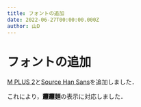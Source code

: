 ```yaml
---
title: フォントの追加
date: 2022-06-27T00:00:00.000Z
author: 山D
---
```


# フォントの追加

[M PLUS 2](https://github.com/coz-m/MPLUS_FONTS)と[Source Han Sans](https://github.com/adobe-fonts/source-han-sans)を追加しました．

これにより，**𰻞𰻞麺**の表示に対応しました．
